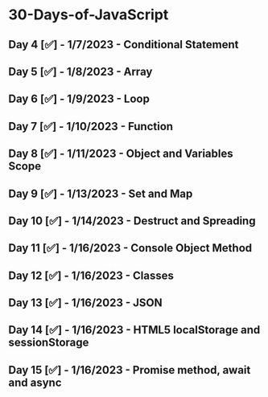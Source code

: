 # 30-Days-of-JavaScript

## Day 4 [✅] - 1/7/2023 - Conditional Statement
## Day 5 [✅] - 1/8/2023 - Array
## Day 6 [✅] - 1/9/2023 - Loop
## Day 7 [✅] - 1/10/2023 - Function
## Day 8 [✅] - 1/11/2023 - Object and Variables Scope
## Day 9 [✅] - 1/13/2023 - Set and Map
## Day 10 [✅] - 1/14/2023 - Destruct and Spreading
## Day 11 [✅] - 1/16/2023 - Console Object Method
## Day 12 [✅] - 1/16/2023 - Classes
## Day 13 [✅] - 1/16/2023 - JSON
## Day 14 [✅] - 1/16/2023 - HTML5 localStorage and sessionStorage
## Day 15 [✅] - 1/16/2023 - Promise method, await and async